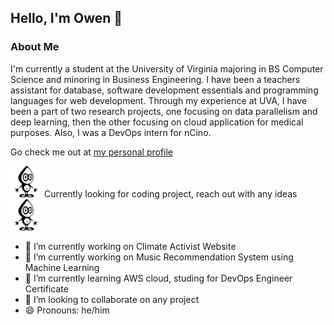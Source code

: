 ## Hello, I'm Owen :wave:

### About Me 

I'm currently a student at the University of Virginia majoring in BS Computer Science and minoring in Business Engineering.
I have been a teachers assistant for database, software development essentials and programming languages for web development.
Through my experience at UVA, I have been a part of two research projects, one focusing on data parallelism and deep learning, then the other 
focusing on cloud application for medical purposes. Also, I was a DevOps intern for nCino.

Go check me out at <a href="owenlrichards.com" target="blank"> my personal profile </a>

<img src="./icons/codeproject.svg" height="50"> Currently looking for coding project, reach out with any ideas <img src="./icons/codeproject.svg" height="50">

- 🔭 I’m currently working on Climate Activist Website
- 🔭 I’m currently working on Music Recommendation System using Machine Learning
- 🌱 I’m currently learning AWS cloud, studing for DevOps Engineer Certificate
- 👯 I’m looking to collaborate on any project
- 😄 Pronouns: he/him
